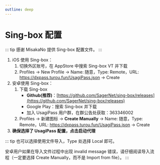 ```yaml
---
outline: deep
---
```


# Sing-box 配置

::: tip
感谢 MisakaNo 提供 Sing-box 配置文件。
:::

1. iOS 使用 Sing-box：
    1. 切换外区账号，在 AppStore 中搜索 Sing-box VT 并下载
    2. Profiles -> New Profile -> Name: 随意，Type: Remote，URL: https://dxpass.turou.fun/UsagiPass.json -> Create
2. 安卓使用 Sing-box：
    1. 下载 Sing-box
        - **Github(推荐)**：[https://github.com/SagerNet/sing-box/releases](https://github.com/SagerNet/sing-box/releases)
        - Google Play：搜索 Sing-box 并下载
        - 加入 UsagiPass 用户群，在群公告处获取：363346002
    2. Profiles -> 新建图标 -> **Create Manually** -> Name: 随意，Type: Remote，URL: https://dxpass.turou.fun/UsagiPass.json -> Create
3. **确保选择了 UsagiPass 配置，点击启动代理**

::: tip
也可以选择使用文件导入，Type 处选择 Local 即可。

安卓用户如果在导入文件过程中出现 invalid message 错误，请仔细阅读导入流程（一定要选择 Create Manually，而不是 Import from file）。
:::